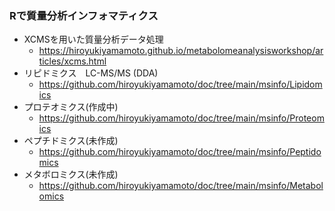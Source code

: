 ### Rで質量分析インフォマティクス

- XCMSを用いた質量分析データ処理
  - https://hiroyukiyamamoto.github.io/metabolomeanalysisworkshop/articles/xcms.html
- リピドミクス　LC-MS/MS (DDA)
  - https://github.com/hiroyukiyamamoto/doc/tree/main/msinfo/Lipidomics
- プロテオミクス(作成中)
  - https://github.com/hiroyukiyamamoto/doc/tree/main/msinfo/Proteomics
- ペプチドミクス(未作成)
  - https://github.com/hiroyukiyamamoto/doc/tree/main/msinfo/Peptidomics
- メタボロミクス(未作成)
  - https://github.com/hiroyukiyamamoto/doc/tree/main/msinfo/Metabolomics
